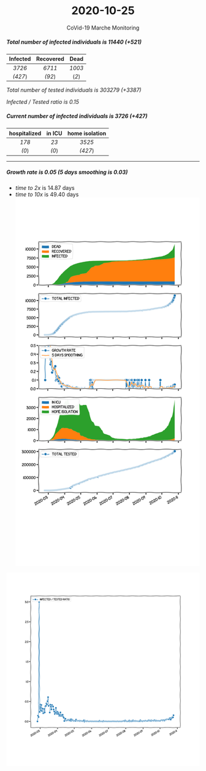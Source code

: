 <div align='center'>

# 2020-10-25
CoVid-19 Marche Monitoring
</div>

##### Total number of infected individuals is 11440 (+521)
Infected | Recovered | Dead
:---: | :---: | :---:
*3726* | *6711* | *1003*
*(427*) | *(92*) | (*2*)

*Total number of tested individuals is 303279 (+3387)*

*Infected / Tested ratio is 0.15*
##### Current number of infected individuals is 3726 (+427)
hospitalized | in ICU | home isolation
:---: | :---: | :---:
*178* |*23* |*3525*
*(0*) |*(0*) |*(427*)
***
##### Growth rate is 0.05 (5 days smoothing is 0.03)
- *time to 2x* is 14.87 days
- *time to 10x* is 49.40 days
![stats][stats]

![infected_normalized][infected_normalized]

[stats]: stats_Marche.png
[infected_normalized]: infected_normalized_Marche.png
